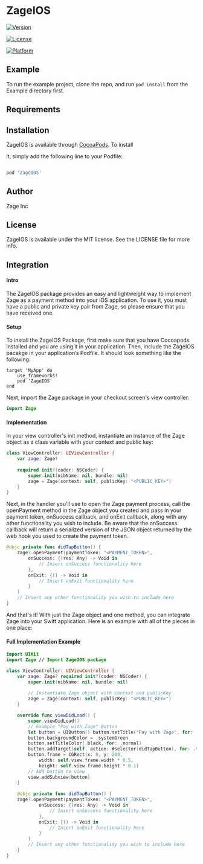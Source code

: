 
# ZageIOS



[![Version](https://img.shields.io/cocoapods/v/ZageIOS.svg?style=flat)](https://cocoapods.org/pods/ZageIOS)

[![License](https://img.shields.io/cocoapods/l/ZageIOS.svg?style=flat)](https://cocoapods.org/pods/ZageIOS)

[![Platform](https://img.shields.io/cocoapods/p/ZageIOS.svg?style=flat)](https://cocoapods.org/pods/ZageIOS)

  

## Example

  

To run the example project, clone the repo, and run `pod install` from the Example directory first.

  

## Requirements


  

## Installation

  

ZageIOS is available through [CocoaPods](https://cocoapods.org). To install

it, simply add the following line to your Podfile:

  

```ruby

pod 'ZageIOS'

```

  

## Author

  
Zage Inc

  

## License

  

ZageIOS is available under the MIT license. See the LICENSE file for more info.


## Integration

#### Intro

The ZageIOS package provides an easy and lightweight way to implement Zage as a payment method into your iOS application. To use it, you must have a public and private key pair from Zage, so please ensure that you have received one. 

#### Setup 
To install the ZageIOS Package, first make sure that you have Cocoapods installed and you are using it in your application. Then, include the ZageIOS pacakge in your application’s Podfile. It should look something like the following:

```
target 'MyApp' do
    use_frameworks!
    pod 'ZageIOS'
end
```

Next, import the Zage package in your checkout screen's view controller:

```swift
import Zage
```

#### Implementation 
In your view controller's init method, instantiate an instance of the Zage object as a class variable with your context and public key:

```swift
class ViewController: UIViewController { 
    var zage: Zage? 
    
    required init?(coder: NSCoder) { 
        super.init(nibName: nil, bundle: nil) 
        zage = Zage(context: self, publicKey: "<PUBLIC_KEY>") 
    } 
}
```

Next, in the handler you'll use to open the Zage payment process, call the openPayment method in the Zage object you created and pass in your payment token, onSuccess callback, and onExit callback, along with any other functionality you wish to include. Be aware that the onSuccess callback will return a serialized version of the JSON object returned by the web hook you used to create the payment token. 

```swift
@objc private func didTapButton() { 
    zage?.openPayment(paymentToken: "<PAYMENT_TOKEN>", 
        onSuccess: {(res: Any) -> Void in 
            // Insert onSuccess functionality here 
        }, 
        onExit: {() -> Void in 
            // Insert onExit functionality here 
        } 
    ) 
    // Insert any other functionality you wish to include here 
}
```

And that's it! With just the Zage object and one method, you can integrate Zage into your Swift application. Here is an example with all of the pieces in one place:

#### Full Implementation Example

```swift
import UIKit 
import Zage // Import ZageIOS package 

class ViewController: UIViewController { 
    var zage: Zage? required init?(coder: NSCoder) { 
        super.init(nibName: nil, bundle: nil) 
        
        // Instantiate Zage object with context and publicKey 
        zage = Zage(context: self, publicKey: "<PUBLIC_KEY>") 
    } 

    override func viewDidLoad() { 
        super.viewDidLoad() 
        // Example "Pay with Zage" Button 
        let button = UIButton() button.setTitle("Pay with Zage", for: .normal) 
        button.backgroundColor = .systemGreen 
        button.setTitleColor(.black, for: .normal) 
        button.addTarget(self, action: #selector(didTapButton), for: .touchUpInside) 
        button.frame = CGRect(x: 0, y: 200, 
            width: self.view.frame.width * 0.5, 
            height: self.view.frame.height * 0.1) 
        // Add button to view 
        view.addSubview(button) 
    } 
    
    @objc private func didTapButton() { 
    zage?.openPayment(paymentToken: "<PAYMENT_TOKEN>", 
            onSuccess: {(res: Any) -> Void in 
                // Insert onSuccess functionality here 
            }, 
            onExit: {() -> Void in 
                // Insert onExit functionality here 
            } 
        ) 
        // Insert any other functionality you wish to include here 
    }
}
```
